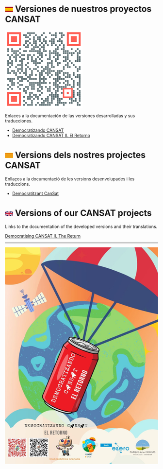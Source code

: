 # ![](es.png) Versiones de nuestros proyectos CANSAT

![Esta web](qrweb.png)

Enlaces a la documentación de las versiones desarrolladas y sus traducciones.

* [Democratizando CANSAT](https://clubroboticagranada.github.io/democratizandoCansat/)
* [Democratizando CANSAT II. El Retorno](https://clubroboticagranada.github.io/democratizandocansat2/index.html)

# ![](ca.png) Versions dels nostres projectes CANSAT
Enllaços a la documentació de les versions desenvolupades i les traduccions.

* [Democratitzant CanSat](https://cansat.robolot.online)

# ![](en.png) Versions of our CANSAT projects
Links to the documentation of the developed versions and their translations.

[Democratising CANSAT II. The Return]()

***
<center>

![Cartel](Cartel_DemocratizandoCansatII_ElRetorno.jpg)

</center>
